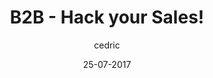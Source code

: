 ---
layout: video
title: "B2B - Hack your Sales!"
youtube_slug: "HhALH1gNpek"
date: 25-07-2017
author: cedric
locale: "fr"
labels:
  - workshop
pushed: true
thumbnail: 2017-07-25-jeremy-goillot-hack-your-sales-1.jpg
description: "Alumni du Le Wagon Bordeaux et désormais responsable de la croissance pour Spendesk, Jérémy Goillot, se passionne depuis quelques années pour le Growth Hacking. Spécialisé dans l’acquisition BtoB, Jérémy est un expert de l’Outbound. Pour lui le Growth Hacking doit être présent à tous les niveaux de l’entreprise et notamment au service des Sales."
---